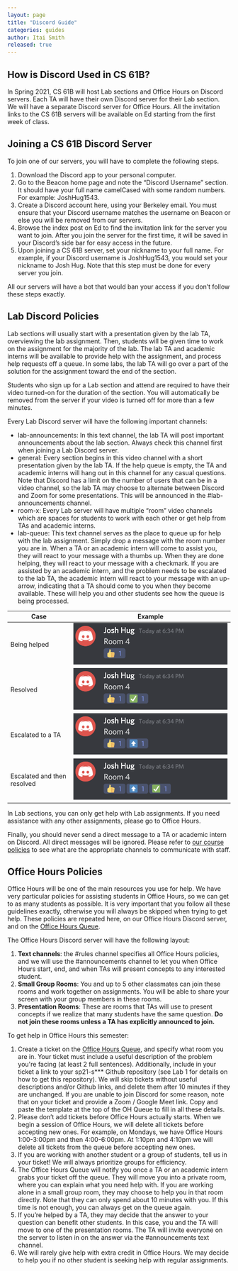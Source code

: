 ```yaml
---
layout: page
title: "Discord Guide"
categories: guides
author: Itai Smith
released: true
---
```



## How is Discord Used in CS 61B?

In Spring 2021, CS 61B will host Lab sections and Office Hours on Discord servers. Each TA will have their own Discord server for their Lab section. We will have a separate Discord server for Office Hours. All the invitation links to the CS 61B servers will be available on Ed starting from the first week of class.

## Joining a CS 61B Discord Server

To join one of our servers, you will have to complete the following steps.

1. Download the Discord app to your personal computer.
2. Go to the Beacon home page and note the “Discord Username” section. It should have your full name camelCased with some random numbers. For example: JoshHug1543.
3. Create a Discord account here, using your Berkeley email. You must ensure that your Discord username matches the username on Beacon or else you will be removed from our servers.
4. Browse the index post on Ed to find the invitation link for the server you want to join. After you join the server for the first time, it will be saved in your Discord’s side bar for easy access in the future.
5. Upon joining a CS 61B server, set your nickname to your full name. For example, if your Discord username is JoshHug1543, you would set your nickname to Josh Hug. Note that this step must be done for every server you join.

All our servers will have a bot that would ban your access if you don’t follow these steps exactly.

## Lab Discord Policies

Lab sections will usually start with a presentation given by the lab TA, overviewing the lab assignment. Then, students will be given time to work on the assignment for the majority of the lab. The lab TA and academic interns will be available to provide help with the assignment, and process help requests off a queue. In some labs, the lab TA will go over a part of the solution for the assignment toward the end of the section. 

Students who sign up for a Lab section and attend are required to have their video turned-on for the duration of the section. You will automatically be removed from the server if your video is turned off for more than a few minutes. 

Every Lab Discord server will have the following important channels:

- lab-announcements: In this text channel, the lab TA will post important announcements about the lab section. Always check this channel first when joining a Lab Discord server.
- general: Every section begins in this video channel with a short presentation given by the lab TA. If the help queue is empty, the TA and academic interns will hang out in this channel for any casual questions. Note that Discord has a limit on the number of users that can be in a video channel, so the lab TA may choose to alternate between Discord and Zoom for some presentations. This will be announced in the #lab-announcements channel.
- room-x: Every Lab server will have multiple “room” video channels which are spaces for students to work with each other or get help from TAs and academic interns.
- lab-queue: This text channel serves as the place to queue up for help with the lab assignment. Simply drop a message with the room number you are in. When a TA or an academic intern will come to assist you, they will react to your message with a thumbs up. When they are done helping, they will react to your message with a checkmark. If you are assisted by an academic intern, and the problem needs to be escalated to the lab TA, the academic intern will react to your message with an up-arrow, indicating that a TA should come to you when they become available. These will help you and other students see how the queue is being processed.

| Case | Example |
| ---  | --- |
| Being helped | ![](helped.png) |
| Resolved | ![](resolved.png) |
| Escalated to a TA | ![](esca.png) |
| Escalated and then resolved | ![](escres.png) |

In Lab sections, you can only get help with Lab assignments. If you need assistance with any other assignments, please go to Office Hours.

Finally, you should never send a direct message to a TA or academic intern on Discord. All direct messages will be ignored. Please refer to [our course policies](../../about) to see what are the appropriate channels to communicate with staff.

## Office Hours Policies

Office Hours will be one of the main resources you use for help. We have very particular policies for assisting students in Office Hours, so we can get to as many students as possible. It is very important that you follow all these guidelines exactly, otherwise you will always be skipped when trying to get help. These policies are repeated here, on our Office Hours Discord server, and on the [Office Hours Queue](https://oh.datastructur.es/).

The Office Hours Discord server will have the following layout:

1. **Text channels**: the #rules channel specifies all Office Hours policies, and we will use the #announcements channel to let you when Office Hours start, end, and when TAs will present concepts to any interested student.
2. **Small Group Rooms**: You and up to 5 other classmates can join these rooms and work together on assignments. You will be able to share your screen with your group members in these rooms.
3. **Presentation Rooms**: These are rooms that TAs will use to present concepts if we realize that many students have the same question. **Do not join these rooms unless a TA has explicitly announced to join.**

To get help in Office Hours this semester:

1. Create a ticket on the [Office Hours Queue](https://oh.datastructur.es/), and specify what room you are in. Your ticket must include a useful description of the problem you're facing (at least 2 full sentences). Additionally, include in your ticket a link to your sp21-s*** Github repository (see Lab 1 for details on how to get this repository). We will skip tickets without useful descriptions and/or Github links, and delete them after 10 minutes if they are unchanged. If you are unable to join Discord for some reason, note that on your ticket and provide a Zoom / Google Meet link. Copy and paste the template at the top of the OH Queue to fill in all these details.
2. Please don’t add tickets before Office Hours actually starts. When we begin a session of Office Hours, we will delete all tickets before accepting new ones. For example, on Mondays, we have Office Hours 1:00-3:00pm and then 4:00-6:00pm. At 1:10pm and 4:10pm we will delete all tickets from the queue before accepting new ones.
3. If you are working with another student or a group of students, tell us in your ticket! We will always prioritize groups for efficiency.
4. The Office Hours Queue will notify you once a TA or an academic intern grabs your ticket off the queue. They will move you into a private room, where you can explain what you need help with. If you are working alone in a small group room, they may choose to help you in that room directly. Note that they can only spend about 10 minutes with you. If this time is not enough, you can always get on the queue again.
5. If you’re helped by a TA, they may decide that the answer to your question can benefit other students. In this case, you and the TA will move to one of the presentation rooms. The TA will invite everyone on the server to listen in on the answer via the #announcements text channel.
6. We will rarely give help with extra credit in Office Hours. We may decide to help you if no other student is seeking help with regular assignments.
